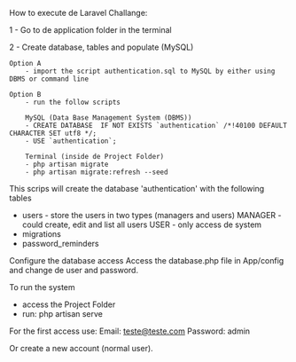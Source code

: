 How to execute de Laravel Challange:

1 - Go to de application folder in the terminal

2 - Create database, tables and populate  (MySQL)

	Option A
		- import the script authentication.sql to MySQL by either using DBMS or command line
		
	Option B 
		- run the follow scripts
		
		MySQL (Data Base Management System (DBMS))		
		- CREATE DATABASE  IF NOT EXISTS `authentication` /*!40100 DEFAULT CHARACTER SET utf8 */;
		- USE `authentication`;
		
		Terminal (inside de Project Folder)
		- php artisan migrate
		- php artisan migrate:refresh --seed
		
This scrips will create the database 'authentication' with the following tables
- users - store the users in two types (managers and users) 
	MANAGER - could create, edit and list all users
	USER    - only access de system
- migrations 
- password_reminders

Configure the database access
Access the database.php file in App/config and change de user and password.

To run the system 
- access the Project Folder 
- run: php artisan serve

For the first access use:
	Email:    teste@teste.com
	Password: admin
	
Or create a new account (normal user).

	